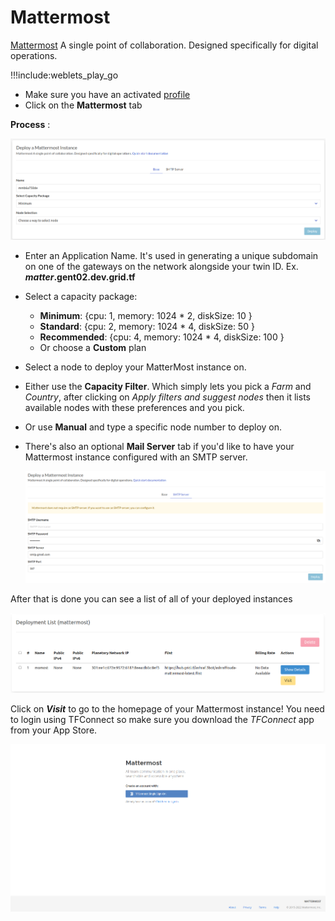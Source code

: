 # Mattermost

[Mattermost](https://mattermost.com/) A single point of collaboration. Designed specifically for digital operations.


!!!include:weblets_play_go
- Make sure you have an activated [profile](weblets_profile_manager)
- Click on the **Mattermost** tab

__Process__ :

![](img/mattermost1.png)

- Enter an Application Name. It's used in generating a unique subdomain on one of the gateways on the network alongside your twin ID. Ex. ***matter*.gent02.dev.grid.tf**

- Select a capacity package:
    - **Minimum**: {cpu: 1, memory: 1024 * 2, diskSize: 10 }
    - **Standard**: {cpu: 2, memory: 1024 * 4, diskSize: 50 }
    - **Recommended**: {cpu: 4, memory: 1024 * 4, diskSize: 100 }
    - Or choose a **Custom** plan

- Select a node to deploy your MatterMost instance on.

- Either use the **Capacity Filter**. Which simply lets you pick a *Farm* and *Country*, after clicking on *Apply filters and suggest nodes* then it lists available nodes with these preferences and you pick.


- Or use **Manual** and type a specific node number to deploy on.

- There's also an optional **Mail Server** tab if you'd like to have your Mattermost instance configured with an SMTP server.

   ![](img/mattermost3.png)

After that is done you can see a list of all of your deployed instances

![](img/mattermost4.png)

Click on ***Visit*** to go to the homepage of your Mattermost instance! You need to login using TFConnect so make sure you download the *TFConnect* app from your App Store.

![](img/mattermost5.png)
